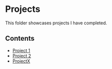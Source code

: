 # Projects
This folder showcases projects I have completed.
## Contents
* [Project 1](project_1)
* [Project 2](project_2)
* [ProjectX](certificate)
